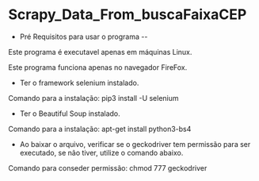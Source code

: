 # Scrapy_Data_From_buscaFaixaCEP

- Pré Requisitos para usar o programa --

Este programa é executavel apenas em máquinas Linux.

Este programa funciona apenas no navegador FireFox.

- Ter o framework selenium instalado.

Comando para a instalação: pip3 install -U selenium

- Ter o Beautiful Soup instalado.

Comando para a instalação: apt-get install python3-bs4 

- Ao baixar o arquivo, verificar se o geckodriver tem permissão para ser executado, se não tiver, utilize o  comando abaixo.

Comando para conseder permissão: chmod 777 geckodriver
